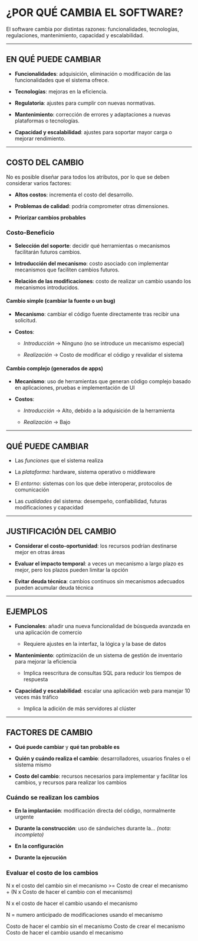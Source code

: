 # ¿POR QUÉ CAMBIA EL SOFTWARE?

El software cambia por distintas razones: funcionalidades, tecnologías, regulaciones, mantenimiento, capacidad y escalabilidad.

---

## EN QUÉ PUEDE CAMBIAR

- **Funcionalidades**: adquisición, eliminación o modificación de las funcionalidades que el sistema ofrece.
    
- **Tecnologías**: mejoras en la eficiencia.
    
- **Regulatoria**: ajustes para cumplir con nuevas normativas.
    
- **Mantenimiento**: corrección de errores y adaptaciones a nuevas plataformas o tecnologías.
    
- **Capacidad y escalabilidad**: ajustes para soportar mayor carga o mejorar rendimiento.
    

---

## COSTO DEL CAMBIO

No es posible diseñar para todos los atributos, por lo que se deben considerar varios factores:

- **Altos costos**: incrementa el costo del desarrollo.
    
- **Problemas de calidad**: podría comprometer otras dimensiones.
    
- **Priorizar cambios probables**
    

### Costo-Beneficio

- **Selección del soporte**: decidir qué herramientas o mecanismos facilitarán futuros cambios.
    
- **Introducción del mecanismo**: costo asociado con implementar mecanismos que faciliten cambios futuros.
    
- **Relación de las modificaciones**: costo de realizar un cambio usando los mecanismos introducidos.
    

#### Cambio simple (cambiar la fuente o un bug)

- **Mecanismo**: cambiar el código fuente directamente tras recibir una solicitud.
    
- **Costos**:
    
    - _Introducción_ → Ninguno (no se introduce un mecanismo especial)
        
    - _Realización_ → Costo de modificar el código y revalidar el sistema
        

#### Cambio complejo (generados de apps)

- **Mecanismo**: uso de herramientas que generan código complejo basado en aplicaciones, pruebas e implementación de UI
    
- **Costos**:
    
    - _Introducción_ → Alto, debido a la adquisición de la herramienta
        
    - _Realización_ → Bajo
        

---

## QUÉ PUEDE CAMBIAR

- Las _funciones_ que el sistema realiza
    
- La _plataforma_: hardware, sistema operativo o middleware
    
- El _entorno_: sistemas con los que debe interoperar, protocolos de comunicación
    
- Las _cualidades_ del sistema: desempeño, confiabilidad, futuras modificaciones y capacidad
    

---

## JUSTIFICACIÓN DEL CAMBIO

- **Considerar el costo-oportunidad**: los recursos podrían destinarse mejor en otras áreas
    
- **Evaluar el impacto temporal**: a veces un mecanismo a largo plazo es mejor, pero los plazos pueden limitar la opción
    
- **Evitar deuda técnica**: cambios continuos sin mecanismos adecuados pueden acumular deuda técnica
    

---

## EJEMPLOS

- **Funcionales**: añadir una nueva funcionalidad de búsqueda avanzada en una aplicación de comercio
    
    - Requiere ajustes en la interfaz, la lógica y la base de datos
        
- **Mantenimiento**: optimización de un sistema de gestión de inventario para mejorar la eficiencia
    
    - Implica reescritura de consultas SQL para reducir los tiempos de respuesta
        
- **Capacidad y escalabilidad**: escalar una aplicación web para manejar 10 veces más tráfico
    
    - Implica la adición de más servidores al clúster
        

---

## FACTORES DE CAMBIO

- **Qué puede cambiar** y **qué tan probable es**
    
- **Quién y cuándo realiza el cambio**: desarrolladores, usuarios finales o el sistema mismo
    
- **Costo del cambio**: recursos necesarios para implementar y facilitar los cambios, y recursos para realizar los cambios
    

### Cuándo se realizan los cambios

- **En la implantación**: modificación directa del código, normalmente urgente
    
- **Durante la construcción**: uso de sándwiches durante la… _(nota: incompleto)_
    
- **En la configuración**
    
- **Durante la ejecución**

### Evaluar el costo de los cambios 

N x el costo del cambio sin el mecanismo >= Costo de crear el mecanismo + (N x Costo de hacer el cambio con el mecanismo)

N x el costo de hacer el cambio usando el mecanismo 

N = numero anticipado de modificaciones usando el mecanismo

Costo de hacer el cambio sin el mecanismo 
Costo de crear el mecanismo 
Costo de hacer el cambio usando el mecanismo